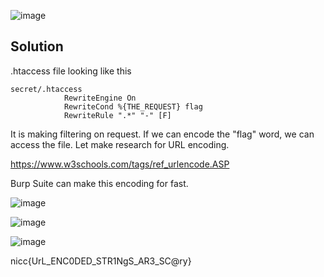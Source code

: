 ![image](https://user-images.githubusercontent.com/88983987/224651527-a17bc092-dbf5-4fef-bb51-565ffeda0856.png)

## Solution

.htaccess file looking like this
```
secret/.htaccess
            RewriteEngine On
            RewriteCond %{THE_REQUEST} flag
            RewriteRule ".*" "-" [F]
```

It is making filtering on request. If we can encode the "flag" word, we can access the file. Let make research for URL encoding.

https://www.w3schools.com/tags/ref_urlencode.ASP

Burp Suite can make this encoding for fast.

![image](https://user-images.githubusercontent.com/88983987/224652662-3b745dc4-2ac0-4f20-8214-9c85114af231.png)

![image](https://user-images.githubusercontent.com/88983987/224652718-16e4ddcf-f729-40b6-b6ef-35f49d688352.png)

![image](https://user-images.githubusercontent.com/88983987/224653064-806174f9-b37f-4179-9e17-db26892f6c59.png)

nicc{UrL_ENC0DED_STR1NgS_AR3_SC@ry}

